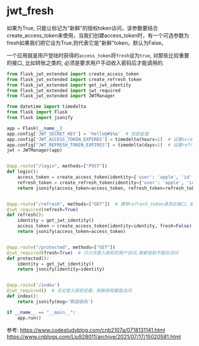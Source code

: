 # jwt_fresh



如果为True, 只能让标记为"新鲜"的授权token访问，该参数要结合create_access_token来使用，当我们创建access_token时，有一个可选参数为fresh如果我们把它设为True,则代表它是"新鲜"token。默认为False。

一个应用就是用户登陆时获得的`access_token`将`fresh`设为`true`, 对那些比较重要的接口, 比如转账之类的, 必须是要求用户手动收入密码后才能调用的.


```python
from flask_jwt_extended import create_access_token
from flask_jwt_extended import create_refresh_token
from flask_jwt_extended import get_jwt_identity
from flask_jwt_extended import jwt_required
from flask_jwt_extended import JWTManager

from datetime import timedelta
from flask import Flask
from flask import jsonify

app = Flask(__name__)
app.config['JWT_SECRET_KEY'] = 'hello@#$%&'  # 加密盐值
app.config['JWT_ACCESS_TOKEN_EXPIRES'] = timedelta(hours=1)  # 设置access_token的有效时间
app.config["JWT_REFRESH_TOKEN_EXPIRES"] = timedelta(days=1)  # 设置refresh_token的有效时间
jwt = JWTManager(app)


@app.route("/login", methods=["POST"])
def login():
    access_token = create_access_token(identity={'user': 'apple', 'id': 1}, fresh=True)  # 开启新鲜度模式
    refresh_token = create_refresh_token(identity={'user': 'apple', 'id': 1})
    return jsonify(access_token=access_token, refresh_token=refresh_token)


@app.route("/refresh", methods=["GET"])  # 携带refresh_token请求此接口，刷新access_token
@jwt_required(refresh=True)
def refresh():
    identity = get_jwt_identity()
    access_token = create_access_token(identity=identity, fresh=False)  # 刷新不开启新鲜度模式
    return jsonify(access_token=access_token)


@app.route("/protected", methods=["GET"])
@jwt_required(fresh=True)  # 只允许登入授权的用户访问,刷新授权不能在访问
def protected():
    identity = get_jwt_identity()
    return jsonify(identity=identity)


@app.route('/index')
@jwt_required()  # 无论登入授权还是，刷新授权都能访问
def index():
    return jsonify(msg='欢迎访问')

if __name__ == "__main__":
    app.run()
```


参考:
https://www.codestudyblog.com/cnb2107a/0718131141.html
https://www.cnblogs.com/Liu928011/archive/2021/07/17/15020581.html